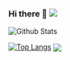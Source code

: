 ### Hi there 👋 ![](https://komarev.com/ghpvc/?username=lukalom)

![Github Stats](https://github-readme-stats.sigma-five.vercel.app/api?username=lukalom&theme=tokyonight)

[![Top Langs](https://github-readme-stats.vercel.app/api/top-langs/?username=lukalom&langs_count=8)](https://github.com/anuraghazra/github-readme-stats)
<a href=""> <img align="center" src="https://github-readme-stats-sigma-five.vercel.app/api/top-langs/?username=lukalom&theme=react&line_height=40&hide=css"/> </a>
